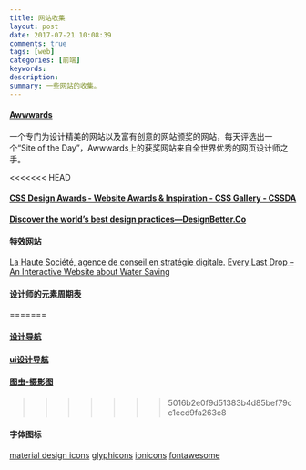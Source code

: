 ```yaml
---
title: 网站收集
layout: post
date: 2017-07-21 10:08:39
comments: true
tags: [web]
categories: [前端]
keywords: 
description:
summary: 一些网站的收集。
---
```


<!-- more  -->
#### [Awwwards](https://www.awwwards.com/)
一个专门为设计精美的网站以及富有创意的网站颁奖的网站，每天评选出一个“Site of the Day”，Awwwards上的获奖网站来自全世界优秀的网页设计师之手。

<<<<<<< HEAD
#### [CSS Design Awards - Website Awards & Inspiration - CSS Gallery - CSSDA](https://www.cssdesignawards.com/)

#### [Discover the world’s best design practices—DesignBetter.Co](https://www.designbetter.co/)

#### 特效网站
[La Haute Société, agence de conseil en stratégie digitale.](https://www.lahautesociete.com/)
[Every Last Drop – An Interactive Website about Water Saving](http://everylastdrop.co.uk/)

#### [设计师的元素周期表](http://foxcodex.html.xdomain.jp/index.html)
=======
#### [设计导航](http://hao.shejidaren.com/)
#### [ui设计导航](http://hao.uisdc.com/)
#### [图虫-摄影图](https://tuchong.com/explore/)

>>>>>>> 5016b2e0f9d51383b4d85bef79cc1ecd9fa263c8

#### 字体图标
[material design icons](https://materialdesignicons.com/)
[glyphicons](http://glyphicons.com/)
[ionicons](http://ionicons.com/)
[fontawesome](http://fontawesome.dashgame.com/)
